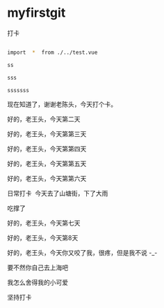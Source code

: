 # myfirstgit
打卡

```bash

import  *  from ./../test.vue

ss

sss

sssssss

```






现在知道了，谢谢老陈头，今天打个卡。



 好的，老王头，今天第二天
 
 好的，老王头，今天第第三天
 
 好的，老王头，今天第第四天
 
 
 好的，老王头，今天第第五天
 
 
 好的，老王头，今天第第六天
 
 
 日常打卡  今天去了山塘街，下了大雨
 
 吃撑了
 
 好的，老王头，今天第七天
 
 好的，老王头，今天第8天


好的，老王头，今天你又咬了我，很疼，但是我不说 -_-

要不然你自己去上海吧

我怎么舍得我的小可爱

坚持打卡
 
 
 
